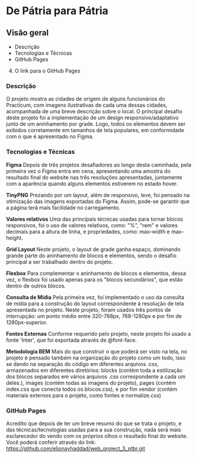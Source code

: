 # De Pátria para Pátria

## Visão geral

- Descrição
- Tecnologias e Técnicas
- GitHub Pages

4. O link para o GitHub Pages

### Descrição

O projeto mostra as cidades de origem de alguns funcionários do Practicum, com imagens ilustrativas de cada uma dessas cidades, acompanhada de uma breve descrição sobre o local. O principal desafio deste projeto foi a implementação de um design responsivo/adaptativo junto de um aninhamento por grade. Logo, todos os elementos devem ser exibidos corretamente em tamanhos de tela populares, em conformidade com o que é apresentado no Figma.

### Tecnologias e Técnicas

**Figma**
Depois de três projetos desafiadores ao longo desta caminhada, pela primeira vez o Figma entra em cena, apresentando uma amostra do resultado final do website nas três resoluções apresentadas, juntamente com a aparência quando alguns elementos estiverem no estado hover.

**TinyPNG**
Prezando por um layout, além de responsivo, leve, foi pensado na otimização das imagens exportadas do Figma. Assim, pode-se garantir que a página terá mais facilidade no carregamento.

**Valores relativos**
Uma das principais técnicas usadas para tornar blocos responsivos, foi o uso de valores relativos, como: "%", "rem" e valores decimais para a altura de linha, e propriedades, como: max-width e max-height.

**Grid Layout**
Neste projeto, o layout de grade ganha espaço, dominando grande parte do aninhamento de blocos e elementos, sendo o desafio principal a ser trabalhado dentro do projeto.

**Flexbox**
Para complementar o aninhamento de blocos e elementos, dessa vez, o flexbox foi usado apenas para os "blocos secundários", que estão dentro de outros blocos.

**Consulta de Mídia**
Pela primeira vez, foi implementado o uso da consulta de mídia para a construção do layout correspondente à resolução de tela apresentada no projeto. Neste projeto, foram usados três pontos de interrupção: um ponto médio entre 320-768px, 768-1280px e por fim de 1280px-superior.

**Fontes Externas**
Conforme requerido pelo projeto, neste projeto foi usado a fonte 'Inter', que foi exportada através de @font-face.

**Metodologia BEM**
Mais do que construir o que poderá ser visto na tela, no projeto é pensado também na organização do projeto como um todo, isso se dando na separação do código em diferentes arquivos .css, armazenados em diferentes diretórios: blocks (contém toda a estilização dos blocos separados em vários arquivos .css correspondente a cada um deles.), images (contém todas as imagens do projeto), pages (contém index.css que conecta todos os blocos.css), e por fim vendor (contém materiais externos para o projeto, como fontes e normalize.css)

### GitHub Pages

Acredito que depois de ter um breve resumo do que se trata o projeto, e das técnicas/tecnologias usadas para a sua construção, nada será mais esclarecedor do vendo com os próprios olhos o resultado final do website. Você poderá conferir através do link: https://github.com/elionayhaddad/web_project_3_ptbr.git
